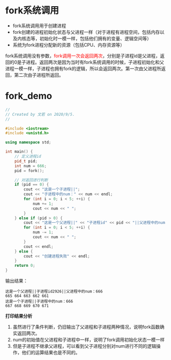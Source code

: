 # fork系统调用
* fork系统调用用于创建进程
* fork创建的进程初始化状态与父进程一样（对于进程有进程空间，包括内存以及内核态等，初始化时一模一样，包括他们拥有的变量、逻辑空间等）
* 系统为fork进程分配新的资源（包括CPU、内存资源等） 


fork系统调用没有参数，<font color="red">fork调用一次会返回两次</font>，分别是子进程id是父进程，返回的0是子进程。返回两次是因为当时有fork系统调用的时候，子进程初始化和父进程一模一样，子进程也拥有fork的逻辑，所以会返回两次。第一次由父进程所返回，第二次由子进程所返回。

# fork_demo
```cpp
//
// Created by 文若 on 2020/9/5.
//

#include <iostream>
#include <unistd.h>

using namespace std;

int main() {
    // 定义进程id
    pid_t pid;
    int num = 666;
    pid = fork();

    // 对返回进行判断
    if (pid == 0) {
        cout << "这是一个子进程||";
        cout << "子进程中的num：" << num << endl;
        for (int i = 0; i < 5; ++i) {
            num += 1;
            cout << num << " ";
        }
    } else if (pid > 0) {
        cout << "这是一个父进程||" << "子进程id" << pid << "||父进程中的num：" << num << endl;
        for (int i = 0; i < 5; ++i) {
            num -= 1;
            cout << num << " ";
        }
        cout << endl;
    } else {
        cout << "创建进程失败" << endl;
    }
    return 0;
}


```
输出结果：
```
这是一个父进程||子进程id2926||父进程中的num：666
665 664 663 662 661 
这是一个子进程||子进程中的num：666
667 668 669 670 671 
```
**打印结果分析**
1. 虽然进行了条件判断，仍旧输出了父进程和子进程两种情况，说明fork函数确实返回两次。
2. num的初始值在父进程和子进程中一样，说明了fork调用初始化状态一模一样
3. 但是子进程不继承父进程，可以看到父子进程分别对num进行不同的逻辑操作，他们的运算结果也是不同的。